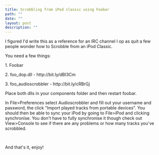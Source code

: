 ```yaml
---
title: Scrobbling from iPod classic using Foobar
path: ""
date: ""
layout: post
description: ""
---
```

<p>I figured I'd write this as a reference for an IRC channel I op as quit a few people wonder how to Scrobble from an iPod Classic.  </p><p>You need a few things: </p><p>1. Foobar </p><p>2. foo_dop.dll - http://bit.ly/dBI3Cm </p><p>3. foo_audioscrobbler - http://bit.ly/cRBrGj </p><p>Place both dlls in your components folder and then restart foobar.</p><p>In File&gt;Preferences select Audioscrobbler and fill out your username and password, the click &quot;Import played tracks from portable devices&quot;. You should then be able to sync your iPod by going to File&gt;iPod and clicking synchronise. You don't have to fully synchronise it though check out View&gt;Console to see if there are any problems or how many tracks you've scrobbled.</p><p>&nbsp;</p><p>And that's it, enjoy!</p>
